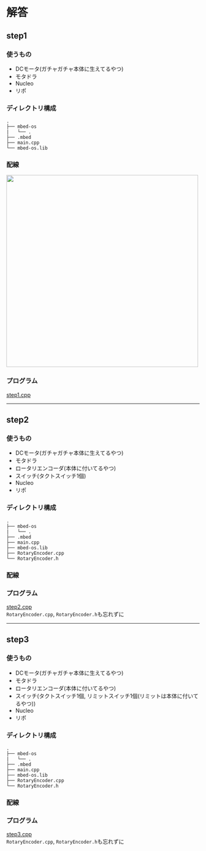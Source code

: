 # 解答

## step1
### 使うもの
- DCモータ(ガチャガチャ本体に生えてるやつ)
- モタドラ
- Nucleo
- リポ

### ディレクトリ構成
```
.
├── mbed-os
|   └── .
├── .mbed
├── main.cpp
└── mbed-os.lib
```

### 配線
<img src="https://user-images.githubusercontent.com/74349349/232284055-8f1f21d2-f607-4572-89d9-5e7b950e3a52.png" width="500">

### プログラム
[step1.cpp](https://github.com/wassy310/NITOC_Robocon/tree/master/practice_capsule)

---

## step2
### 使うもの
- DCモータ(ガチャガチャ本体に生えてるやつ)
- モタドラ
- ロータリエンコーダ(本体に付いてるやつ)
- スイッチ(タクトスイッチ1個)
- Nucleo
- リポ

### ディレクトリ構成
```
.
├── mbed-os
|   └── .
├── .mbed
├── main.cpp
├── mbed-os.lib
├── RotaryEncoder.cpp
└── RotaryEncoder.h
```

### 配線


### プログラム
[step2.cpp](https://github.com/wassy310/NITOC_Robocon/tree/master/practice_capsule)  
`RotaryEncoder.cpp`, `RotaryEncoder.h`も忘れずに

---

## step3
### 使うもの
- DCモータ(ガチャガチャ本体に生えてるやつ)
- モタドラ
- ロータリエンコーダ(本体に付いてるやつ)
- スイッチ(タクトスイッチ1個, リミットスイッチ1個(リミットは本体に付いてるやつ))
- Nucleo
- リポ

### ディレクトリ構成
```
.
├── mbed-os
|   └── .
├── .mbed
├── main.cpp
├── mbed-os.lib
├── RotaryEncoder.cpp
└── RotaryEncoder.h
```

### 配線


### プログラム
[step3.cpp](https://github.com/wassy310/NITOC_Robocon/tree/master/practice_capsule)  
`RotaryEncoder.cpp`, `RotaryEncoder.h`も忘れずに